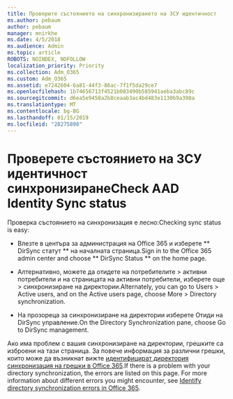 ```yaml
---
title: Проверите състоянието на синхронизирането на ЗСУ идентичност
ms.author: pebaum
author: pebaum
manager: mnirkhe
ms.date: 4/5/2018
ms.audience: Admin
ms.topic: article
ROBOTS: NOINDEX, NOFOLLOW
localization_priority: Priority
ms.collection: Adm_O365
ms.custom: Adm_O365
ms.assetid: e7242604-6a81-44f3-86ac-7f1f5da29ce7
ms.openlocfilehash: 1b74656713f4521b083490b585941aeba3abc89c
ms.sourcegitcommit: d6ea5e9458a2b8ceaab3ac4bd483e1130b9a398a
ms.translationtype: MT
ms.contentlocale: bg-BG
ms.lasthandoff: 01/15/2019
ms.locfileid: "28275898"
---
```

# <a name="check-aad-identity-sync-status"></a><span data-ttu-id="1e004-102">Проверете състоянието на ЗСУ идентичност синхронизиране</span><span class="sxs-lookup"><span data-stu-id="1e004-102">Check AAD Identity Sync status</span></span>

<span data-ttu-id="1e004-103">Проверка състоянието на синхронизация е лесно:</span><span class="sxs-lookup"><span data-stu-id="1e004-103">Checking sync status is easy:</span></span> 
  
- <span data-ttu-id="1e004-104">Влезте в центъра за администрация на Office 365 и изберете \*\* DirSync статут \*\* на началната страница.</span><span class="sxs-lookup"><span data-stu-id="1e004-104">Sign in to the Office 365 admin center and choose \*\* DirSync Status \*\* on the home page.</span></span> 
    
- <span data-ttu-id="1e004-105">Алтернативно, можете да отидете на потребителите \> активни потребители и на страницата на активни потребители, изберете още \> синхронизиране на директории.</span><span class="sxs-lookup"><span data-stu-id="1e004-105">Alternately, you can go to Users \> Active users, and on the Active users page, choose More \> Directory synchronization.</span></span>
    
- <span data-ttu-id="1e004-106">На прозореца за синхронизиране на директории изберете Отиди на DirSync управление.</span><span class="sxs-lookup"><span data-stu-id="1e004-106">On the Directory Synchronization pane, choose Go to DirSync management.</span></span> 
    
<span data-ttu-id="1e004-p101">Ако има проблем с вашия синхронизиране на директории, грешките са изброени на тази страница. За повече информация за различни грешки, които може да възникнат вижте [идентифицират директория синхронизация на грешки в Office 365](https://support.office.com/article/b4fc07a5-97ea-4ca6-9692-108acab74067).</span><span class="sxs-lookup"><span data-stu-id="1e004-p101">If there is a problem with your directory synchronization, the errors are listed on this page. For more information about different errors you might encounter, see [Identify directory synchronization errors in Office 365](https://support.office.com/article/b4fc07a5-97ea-4ca6-9692-108acab74067).</span></span>
  

